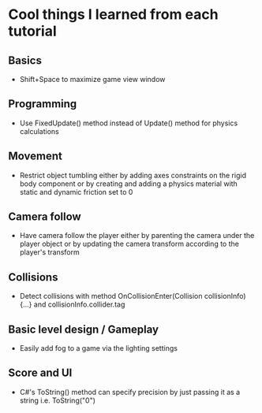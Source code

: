# Cool things I learned from each tutorial

## Basics
- Shift+Space to maximize game view window

## Programming
- Use FixedUpdate() method instead of Update() method for physics calculations

## Movement
- Restrict object tumbling either by adding axes constraints on the rigid body component or by creating and adding a physics material with static and dynamic friction set to 0

## Camera follow
- Have camera follow the player either by parenting the camera under the player object or by updating the camera transform according to the player's transform

## Collisions
- Detect collisions with method OnCollisionEnter(Collision collisionInfo){...} and collisionInfo.collider.tag

## Basic level design / Gameplay
- Easily add fog to a game via the lighting settings

## Score and UI
- C#'s ToString() method can specify precision by just passing it as a string i.e. ToString("0")
